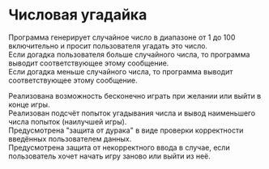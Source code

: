 # Числовая угадайка
Программа генерирует случайное число в диапазоне от 1 до 100 включительно и просит пользователя угадать это число.  
Если догадка пользователя больше случайного числа, то программа выводит соответствующее этому сообщение.  
Если догадка меньше случайного числа, то программа выводит соответствующее этому сообщение.  

Реализована возможность бесконечно играть при желании или выйти в конце игры.  
Реализован подсчёт попыток угадывания числа и вывод наименьшего числа попыток (наилучшей игры).  
Предусмотрена "защита от дурака" в виде проверки корректности введённых пользователем данных.  
Предусмотрена защита от некорректного ввода в случае, если пользователь хочет начать игру заново или выйти из неё.
